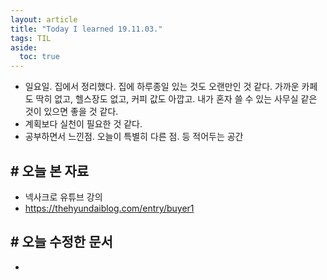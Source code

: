 ```yaml
---
layout: article
title: "Today I learned 19.11.03."
tags: TIL
aside:
  toc: true
---
```


- 일요일. 집에서 정리했다. 집에 하루종일 있는 것도 오랜만인 것 같다. 가까운 카페도 딱히 없고, 헬스장도 없고, 커피 값도 아깝고. 내가 혼자 쓸 수 있는 사무실 같은 것이 있으면 좋을 것 같다.
- 계획보다 실천이 필요한 것 같다.
- 공부하면서 느낀점. 오늘이 특별히 다른 점. 등 적어두는 공간



## # 오늘 본 자료

-  넥사크로 유튜브 강의
-   https://thehyundaiblog.com/entry/buyer1 




## # 오늘 수정한 문서

- 

